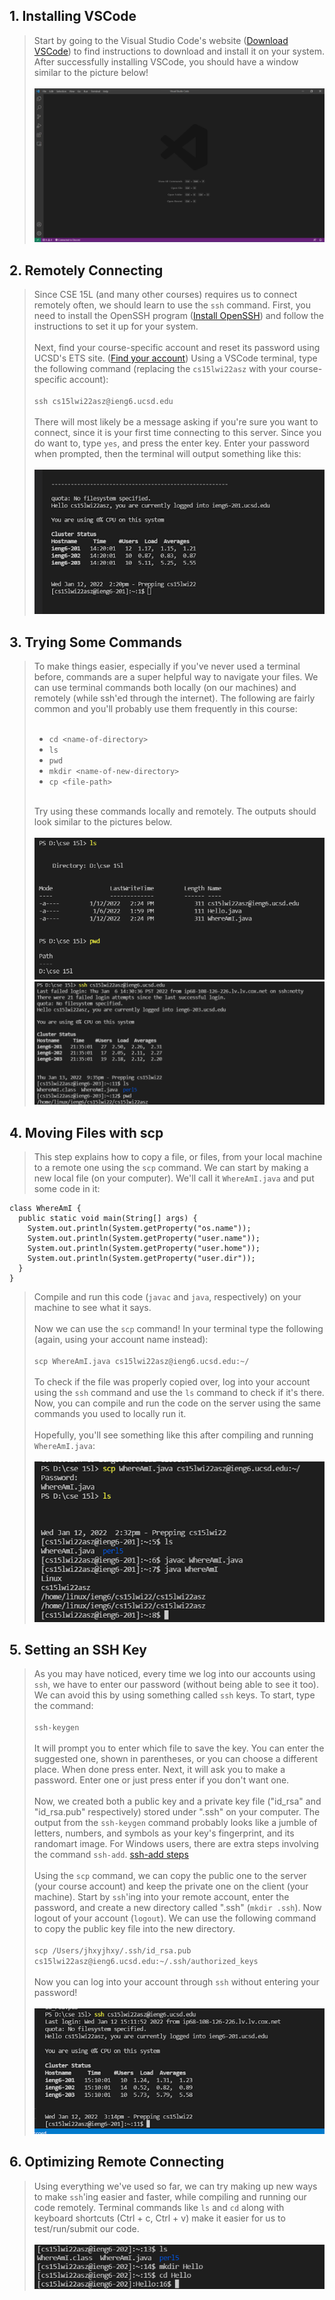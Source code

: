 ## 1. Installing VSCode
> Start by going to the Visual Studio Code's website ([Download VSCode](https://code.visualstudio.com/Download)) to find instructions to download and install it on your system. After successfully installing VSCode, you should have a window similar to the picture below!
<br><br>
![Image](photos/vscode2.png "VSCode example")



## 2. Remotely Connecting
> Since CSE 15L (and many other courses) requires us to connect remotely often, we should learn to use the `ssh` command. First, you need to install the OpenSSH program ([Install OpenSSH](https://docs.microsoft.com/en-us/windows-server/administration/openssh/openssh_install_firstuse)) and follow the instructions to set it up for your system. 
<br><br>
Next, find your course-specific account and reset its password using UCSD's ETS site. ([Find your account](https://sdacs.ucsd.edu/~icc/index.php)) Using a VSCode terminal, type the following command (replacing the `cs15lwi22asz` with your course-specific account):
<br><br>
`ssh cs15lwi22asz@ieng6.ucsd.edu`
<br><br>
There will most likely be a message asking if you're sure you want to connect, since it is your first time connecting to this server. Since you do want to, type `yes`, and press the enter key. Enter your password when prompted, then the terminal will output something like this:
<br><br>
![Image](photos/ssh.png "ssh example")



## 3. Trying Some Commands
> To make things easier, especially if you've never used a terminal before, commands are a super helpful way to navigate your files. We can use terminal commands both locally (on our machines) and remotely (while ssh'ed through the internet). The following are fairly common and you'll probably use them frequently in this course:
<br><br>
>
>- `cd <name-of-directory>`
>- `ls`
>- `pwd`
>- `mkdir <name-of-new-directory>`
>- `cp <file-path>`
<br><br>
>
> Try using these commands locally and remotely. The outputs should look similar to the pictures below.
<br><br>
![Image](photos/commands1.png "Local commands example")
![Image](photos/commands2.png "Remote commands example")



## 4. Moving Files with scp
> This step explains how to copy a file, or files, from your local machine to a remote one using the `scp` command. We can start by making a new local file (on your computer). We'll call it `WhereAmI.java` and put some code in it:
>
```
class WhereAmI {
  public static void main(String[] args) {
    System.out.println(System.getProperty("os.name"));
    System.out.println(System.getProperty("user.name"));
    System.out.println(System.getProperty("user.home"));
    System.out.println(System.getProperty("user.dir"));
  }
}
```
>
> Compile and run this code (`javac` and `java`, respectively) on your machine to see what it says. 
<br><br>
> Now we can use the `scp` command! In your terminal type the following (again, using your account name instead):
<br><br>
`scp WhereAmI.java cs15lwi22asz@ieng6.ucsd.edu:~/`
<br><br>
> To check if the file was properly copied over, log into your account using the `ssh` command and use the `ls` command to check if it's there. Now, you can compile and run the code on the server using the same commands you used to locally run it. 
<br><br>
> Hopefully, you'll see something like this after compiling and running `WhereAmI.java`:
<br><br>
![Image](photos/scp.png "scp example")

## 5. Setting an SSH Key
> As you may have noticed, every time we log into our accounts using `ssh`, we have to enter our password (without being able to see it too). We can avoid this by using something called `ssh` keys. To start, type the command: 
<br><br>
`ssh-keygen`
<br><br>
> It will prompt you to enter which file to save the key. You can enter the suggested one, shown in parentheses, or you can choose a different place. When done press enter. Next, it will ask you to make a password. Enter one or just press enter if you don't want one. 
<br><br>
> Now, we created both a public key and a private key file ("id_rsa" and "id_rsa.pub" respectively) stored under ".ssh" on your computer. The output from the `ssh-keygen` command probably looks like a jumble of letters, numbers, and symbols as your key's fingerprint, and its randomart image.
> For Windows users, there are extra steps involving the command `ssh-add`. [ssh-add steps](https://docs.microsoft.com/en-us/windows-server/administration/openssh/openssh_keymanagement#user-key-generation)
<br><br>
> Using the `scp` command, we can copy the public one to the server (your course account) and keep the private one on the client (your machine). Start by `ssh`'ing into your remote account, enter the password, and create a new directory called ".ssh" (`mkdir .ssh`). Now logout of your account (`logout`). We can use the following command to copy the public key file into the new directory.
<br><br>
`scp /Users/jhxyjhxy/.ssh/id_rsa.pub cs15lwi22asz@ieng6.ucsd.edu:~/.ssh/authorized_keys`
<br><br>
> Now you can log into your account through `ssh` without entering your password!
<br><br>
![Image](photos/ssh_key.png "Password not required anymore!")

## 6. Optimizing Remote Connecting
> Using everything we've used so far, we can try making up new ways to make `ssh`'ing easier and faster, while compiling and running our code remotely. Terminal commands like `ls` and `cd` along with keyboard shortcuts (Ctrl + c, Ctrl + v) make it easier for us to test/run/submit our code. 
<br><br>
![Image](photos/optimizing.png "Helpful commands!")